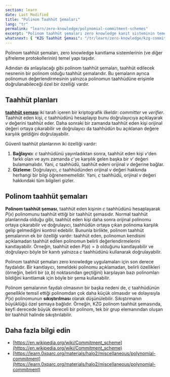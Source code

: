 ```yaml
---
section: learn
date: Last Modified
title: "Polinom Taahhüt Şemaları"
lang: "tr"
permalink: "learn/zero-knowledge/polynomial-commitment-schemes"
excerpt: "Polinom taahhüt şemaları zero knowledge kanıt sisteminin temel yapı taşıdır"
whatsnext: { "KZG Taahhüt Şeması": "/tr/learn/zero-knowledge/kzg-commitment-scheme" }
---
```


Polinom taahhüt şemaları, zero knowledge kanıtlama sistemlerinin (ve diğer şifreleme protokollerinin) temel yapı taşıdır.

Adından da anlaşılacağı gibi polinom taahhüt şemaları, taahhüt edilecek nesnenin bir polinom olduğu taahhüt şemalarıdır. Bu şemaların ayrıca polinomun değerlendirmesinin yalnızca polinomun taahhüdüne erişimle doğrulanabileceği özel bir özelliği vardır.

## Taahhüt planları

**[taahhüt şeması](https://en.wikipedia.org/wiki/Commitment_scheme)** iki tarafı içeren bir kriptografik ilkeldir: _committer_ ve _verifier_. Taahhüt eden kişi, $c$ taahhüdünü hesaplayıp bunu doğrulayıcıya açıklayarak $v$ değerini taahhüt eder. Daha sonraki bir zamanda taahhüt eden kişi orijinal değeri ortaya çıkarabilir ve doğrulayıcı da taahhüdün bu açıklanan değere karşılık geldiğini doğrulayabilir.

Güvenli taahhüt planlarının iki özelliği vardır:

1. **Bağlayıcı**: $c$ taahhüdünü yayınladıktan sonra, taahhüt eden kişi $v$'den farklı olan ve aynı zamanda $c$'ye karşılık gelen başka bir $v'$ değeri bulamamalıdır. Yani, $c$ taahhüdü, taahhüt edeni orijinal $v$ değerine bağlar.
2. **Gizleme**: Doğrulayıcı, $c$ taahhüdünden orijinal $v$ değeri hakkında herhangi bir bilgi öğrenememelidir. Yani, $c$ taahhüdü, orijinal $v$ değeri hakkındaki tüm bilgileri gizler.

## Polinom taahhüt şemaları

**Polinom taahhüt şeması**, taahhüt eden kişinin $c$ taahhüdünü hesaplayarak $P(x)$ polinomunu taahhüt ettiği bir taahhüt şemasıdır. Normal taahhüt planlarında olduğu gibi, taahhüt eden kişi daha sonra orijinal polinomu ortaya çıkarabilir ve doğrulayıcı, taahhüdün ortaya çıkan polinoma karşılık gelip gelmediğini kontrol edebilir. Bununla birlikte, polinom taahhüt şemalarının ek bir özelliği vardır: taahhüt eden, polinomun kendisini açıklamadan taahhüt edilen polinomun belirli değerlendirmelerini kanıtlayabilir. Örneğin, taahhüt eden $P(a) = b$ olduğunu kanıtlayabilir ve doğrulayıcı böyle bir kanıtı yalnızca $c$ taahhüdünü kullanarak doğrulayabilir.

Polinom taahhüt şemaları zero knowledge uygulamaları için son derece faydalıdır. Bir kanıtlayıcı, temeldeki polinomu açıklamadan, belirli özellikleri (örneğin, belirli bir $(a,b)$ noktasından geçtiğini) karşılayan bazı polinomları bildiğini kanıtlamak için böyle bir şema kullanabilir.

Polinom şemalarının faydalı olmasının bir başka nedeni de, $c$ taahhüdünün genellikle temsil ettiği polinomdan çok daha küçük olmasıdır ve dolayısıyla $P(x)$ polinomunun **sıkıştırılması** olarak düşünülebilir. Sıkıştırmanın büyüklüğü özel şemaya bağlıdır. Örneğin, KZG polinom taahhüt şemasında, keyfi derecede büyük dereceli bir polinom, tek bir grup elemanından oluşan bir taahhüt halinde sıkıştırılabilir.

## Daha fazla bilgi edin

- [https://en.wikipedia.org/wiki/Commitment_scheme](https://en.wikipedia.org/wiki/Commitment_scheme)
- [https://learn.0xparc.org/materials/halo2/miscellaneous/polynomial-commitment](https://learn.0xparc.org/materials/halo2/miscellaneous/polynomial-commitment)
